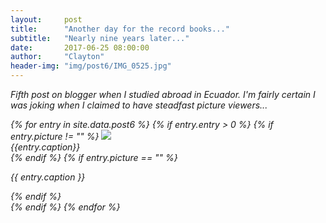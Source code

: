 ```yaml
---
layout:     post
title:      "Another day for the record books..."
subtitle:   "Nearly nine years later..."
date:       2017-06-25 08:00:00
author:     "Clayton"
header-img: "img/post6/IMG_0525.jpg"
---
```

<i>Fifth post on blogger when I studied abroad in Ecuador. I'm fairly certain I was joking when I claimed to have steadfast picture viewers...<i/>

<div class="col-lg-8 col-lg-offset-2 col-md-10 col-md-offset-1">
{% for entry in site.data.post6 %}
  {% if entry.entry > 0 %}
    {% if entry.picture != "" %}
    <image src="{{ site.baseurl }}/img/{{ entry.picture }}">
    <figcaption>{{entry.caption}}</figcaption>
    {% endif %}
    {% if entry.picture == "" %}
    <p>{{ entry.caption }}</p>
    {% endif %}
    <br>
  {% endif %}
{% endfor %}
